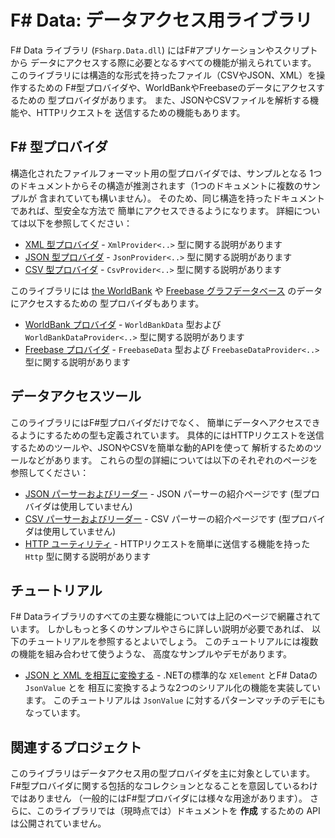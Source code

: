 # F# Data: データアクセス用ライブラリ

F# Data ライブラリ (`FSharp.Data.dll`) にはF#アプリケーションやスクリプトから
データにアクセスする際に必要となるすべての機能が揃えられています。
このライブラリには構造的な形式を持ったファイル（CSVやJSON、XML）を操作するための
F#型プロバイダや、WorldBankやFreebaseのデータにアクセスするための
型プロバイダがあります。
また、JSONやCSVファイルを解析する機能や、HTTPリクエストを
送信するための機能もあります。

## F# 型プロバイダ

構造化されたファイルフォーマット用の型プロバイダでは、サンプルとなる
1つのドキュメントからその構造が推測されます（1つのドキュメントに複数のサンプルが
含まれていても構いません）。
そのため、同じ構造を持ったドキュメントであれば、型安全な方法で
簡単にアクセスできるようになります。
詳細については以下を参照してください：

 * [XML 型プロバイダ](library/XmlProvider.html) -
   `XmlProvider<..>` 型に関する説明があります
 * [JSON 型プロバイダ](library/JsonProvider.html) -
   `JsonProvider<..>` 型に関する説明があります
 * [CSV 型プロバイダ](library/CsvProvider.html) -
   `CsvProvider<..>` 型に関する説明があります

このライブラリには [the WorldBank](http://data.worldbank.org/) や
[Freebase グラフデータベース](http://www.freebase.com/) のデータにアクセスするための
型プロバイダもあります。

 * [WorldBank プロバイダ](library/WorldBank.html) -
   `WorldBankData` 型および `WorldBankDataProvider<..>` 型に関する説明があります
 * [Freebase プロバイダ](library/Freebase.html) -
   `FreebaseData` 型および `FreebaseDataProvider<..>` 型に関する説明があります

## データアクセスツール
 
このライブラリにはF#型プロバイダだけでなく、
簡単にデータへアクセスできるようにするための型も定義されています。
具体的にはHTTPリクエストを送信するためのツールや、JSONやCSVを簡単な動的APIを使って
解析するためのツールなどがあります。
これらの型の詳細については以下のそれぞれのページを参照してください：

 * [JSON パーサーおよびリーダー](library/JsonValue.html) -
   JSON パーサーの紹介ページです
   (型プロバイダは使用していません)
 * [CSV パーサーおよびリーダー](library/CsvFile.html) -
   CSV パーサーの紹介ページです
   (型プロバイダは使用していません)
 * [HTTP ユーティリティ](library/Http.html) -
   HTTPリクエストを簡単に送信する機能を持った
   `Http` 型に関する説明があります

## チュートリアル

F# Dataライブラリのすべての主要な機能については上記のページで網羅されています。
しかしもっと多くのサンプルやさらに詳しい説明が必要であれば、
以下のチュートリアルを参照するとよいでしょう。
このチュートリアルには複数の機能を組み合わせて使うような、
高度なサンプルやデモがあります。

 * [JSON と XML を相互に変換する](tutorials/JsonToXml.html) -
   .NETの標準的な `XElement` とF# Dataの `JsonValue` とを
   相互に変換するような2つのシリアル化の機能を実装しています。
   このチュートリアルは `JsonValue` に対するパターンマッチのデモにもなっています。

## 関連するプロジェクト

このライブラリはデータアクセス用の型プロバイダを主に対象としています。
F#型プロバイダに関する包括的なコレクションとなることを意図しているわけではありません 
（一般的にはF#型プロバイダには様々な用途があります）。
さらに、このライブラリでは（現時点では）ドキュメントを **作成** するための
APIは公開されていません。
